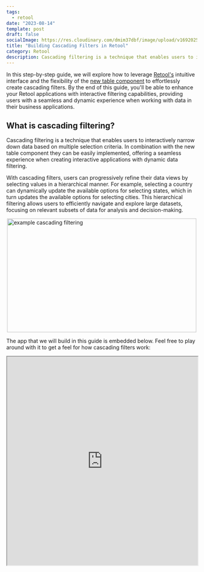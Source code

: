 ```yaml
---
tags:
  - retool
date: "2023-08-14"
template: post
draft: false
socialImage: https://res.cloudinary.com/dmim37dbf/image/upload/v1692025434/filters-blog-retool/filters-retool.png
title: "Building Cascading Filters in Retool"
category: Retool
description: Cascading filtering is a technique that enables users to interactively narrow down data based on multiple selection criteria. In combination with the new table component they can be easily implemented, offering a seamless experience when creating interactive applications with dynamic data filtering.
---
```


In this step-by-step guide, we will explore how to leverage [Retool's](https://retool.com) intuitive interface and the flexibility of the [new table component](https://retool.com/blog/supercharging-the-retool-table/) to effortlessly create cascading filters. By the end of this guide, you'll be able to enhance your Retool applications with interactive filtering capabilities, providing users with a seamless and dynamic experience when working with data in their business applications.

## What is cascading filtering?

Cascading filtering is a technique that enables users to interactively narrow down data based on multiple selection criteria. In combination with the new table component they can be easily implemented, offering a seamless experience when creating interactive applications with dynamic data filtering.

With cascading filters, users can progressively refine their data views by selecting values in a hierarchical manner. For example, selecting a country can dynamically update the available options for selecting states, which in turn updates the available options for selecting cities. This hierarchical filtering allows users to efficiently navigate and explore large datasets, focusing on relevant subsets of data for analysis and decision-making.

<div style="display: flex; justify-content: center;">
  <img src="https://res.cloudinary.com/dmim37dbf/image/upload/v1692021383/filters-blog-retool/hierarchy.png" alt="example cascading filtering" width="500" height="300" />
</div>

The app that we will build in this guide is embedded below. Feel free to play around with it to get a feel for how cascading filters work:

<iframe src="https://andre347.retool.com/embedded/public/1bb55dab-9a58-484b-b847-7e5585bc527c?_embed=true" width="100%" height="550px">

## Setting up the data

The structure of the data is important when implementing cascading filters. In this example, we will use a dataset containing information about the population of cities in the United States and several countries in Europe. The dataset is structured as follows:

```
 [
  { country: "USA", state: "California", city: "Los Angeles", population: 3990456 },
...
]
```

Each row in this dataset is a city, and each city has a country, state, and population. The country and state are hierarchical, meaning that each state belongs to a country. This hierarchical structure is what enables us to implement cascading filters.

You could query the data from a database, or use Retool Database, but in this instance we're going to use a [Variable](https://docs.retool.com/apps/web/guides/store-temporary-data#store-data-using-variables) - the data is small enough that it's not worth the overhead of a database.

## Creating the application

In Retool we're using three text input components. One for each filter. We're also using a table component to display the filtered data. The table component is configured to display the data from the dataset we created earlier.

<div style="display: flex; justify-content: center;">
  <img src="https://res.cloudinary.com/dmim37dbf/image/upload/v1692022642/filters-blog-retool/CleanShot_2023-08-14_at_15.16.01_2x.png" alt="example cascading filtering" width="500" height="300" />
</div>

## Defining the filter options

The core use case for cascading filtering is to enable users to refine their data views by selecting values in a hierarchical manner. In our example, we want to enable users to select a country, then a state, and finally a city. To achieve this, we need to update the available options for each filter based on the selection in the previous filter. In order to create this JavaScript logic in Retool, we can use a [JavaScript Query](https://docs.retool.com/apps/scripting-events/guides/javascript) - in this app I called this query `transformData` but that naming queries is totally up to you.

This is the complete JavaScript code for updating the available options for the various filters, which is annoted with comments to explain the logic:

```javascript
// the variable contains the dataset
const data = geoData.value;

// the selected country & state
const selectedCountry = countrySelect.value;
const selectedState = stateSelect.value;

// get the unique options for the country filter
const getCountries = () => [...new Set(data.map((item) => item.country))];
// get the unique options for the state filter, based on the selected country
const getStates = (selectedCountries) => {
  let states = data
    .filter((item) => selectedCountries.includes(item.country))
    .map((item) => item.state);
  return [...new Set(states)];
};
// get the unique options for the city filter, based on the selected country & state
const getCities = (selectedCountries, selectedStates) => {
  let cities = [];

  if (selectedStates.length === 0) {
    cities = data
      .filter((item) => selectedCountries.includes(item.country))
      .map((item) => item.city);
  } else {
    cities = data
      .filter(
        (item) =>
          selectedCountries.includes(item.country) &&
          selectedStates.includes(item.state)
      )
      .map((item) => item.city);
  }

  return [...new Set(cities)];
};

// return the unique options for each filter and pass in the selections from the previous filters
return {
  countries: getCountries(),
  states: getStates(selectedCountry),
  cities: getCities(selectedCountry, selectedState),
};
```

Even though this JavaScript is specific to our country > state > city hierarchy example, the general approach can be applied to any dataset with hierarchical data. The code is structured in three parts:

1. Get the unique options for each filter
2. Get the user selections from the filters. E.g the selected country & state
3. Update the other filters based on the user selections

## Configuring the components

Now that we have the logic for updating the available options for each filter, we can configure the components to use this logic. We will start with the country filter, and then apply the same logic to the state and city filters.

<div style="display: flex; justify-content: center;">
  <img src="https://res.cloudinary.com/dmim37dbf/image/upload/v1692023517/filters-blog-retool/CleanShot_2023-08-14_at_15.30.31_2x.png" alt="example cascading filtering" width="800" />
</div>

The country filters data is coming from the `transformData` query. Every time you change a filter, the query will run again and update the available options for the other filters. This is the JavaScript code for the country filter. You can see the event handler specific at the bottom of the screenshot.

The final step is to update the default filters in the table component. This is done by using the new 'default filters' option - which makes it easy to setup filters on the table component. The default filters are configured to use the values from the country, state, and city filters. Intersects can be used when you send an array of filter options, includes is used when you send a single value.

<div style="display: flex; justify-content: center;">
  <img src="
https://res.cloudinary.com/dmim37dbf/image/upload/v1692024890/filters-blog-retool/CleanShot_2023-08-14_at_15.54.25_2x.png" alt="example cascading filtering" width="800" />
</div>
